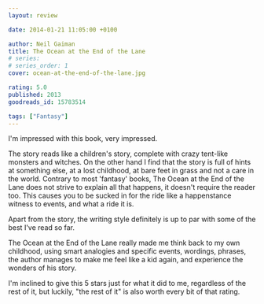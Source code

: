 ```yaml
---
layout: review

date: 2014-01-21 11:05:00 +0100

author: Neil Gaiman
title: The Ocean at the End of the Lane
# series: 
# series_order: 1
cover: ocean-at-the-end-of-the-lane.jpg

rating: 5.0
published: 2013
goodreads_id: 15783514

tags: ["Fantasy"]
---
```


I'm impressed with this book, very impressed.

<!--more-->

The story reads like a children's story, complete with crazy tent-like monsters and witches. On the other hand I find that the story is full of hints at something else, at a lost childhood, at bare feet in grass and not a care in the world. Contrary to most 'fantasy' books, The Ocean at the End of the Lane does not strive to explain all that happens, it doesn't require the reader too. This causes you to be sucked in for the ride like a happenstance witness to events, and what a ride it is.

Apart from the story, the writing style definitely is up to par with some of the best I've read so far.

The Ocean at the End of the Lane really made me think back to my own childhood, using smart analogies and specific events, wordings, phrases, the author manages to make me feel like a kid again, and experience the wonders of his story.

I'm inclined to give this 5 stars just for what it did to me, regardless of the rest of it, but luckily, "the rest of it" is also worth every bit of that rating.
